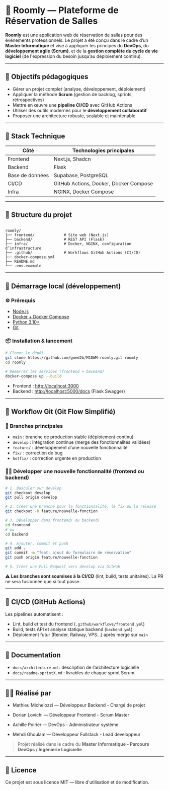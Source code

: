 # 🏢 Roomly — Plateforme de Réservation de Salles

**Roomly** est une application web de réservation de salles pour des événements professionnels. Le projet a été conçu dans le cadre d’un **Master Informatique** et vise à appliquer les principes du **DevOps**, du **développement agile (Scrum)**, et de la **gestion complète du cycle de vie logiciel** (de l'expression du besoin jusqu’au déploiement continu).

---

## 🎯 Objectifs pédagogiques

- Gérer un projet complet (analyse, développement, déploiement)
- Appliquer la méthode **Scrum** (gestion de backlog, sprints, rétrospectives)
- Mettre en œuvre une **pipeline CI/CD** avec GitHub Actions
- Utiliser des outils modernes pour le **développement collaboratif**
- Proposer une architecture robuste, scalable et maintenable

---

## 🧱 Stack Technique

| Côté            | Technologies principales               |
| --------------- | -------------------------------------- |
| Frontend        | Next.js, Shadcn                        |
| Backend         | Flask                                  |
| Base de données | Supabase, PostgreSQL                   |
| CI/CD           | GitHub Actions, Docker, Docker Compose |
| Infra           | NGINX, Docker Compose                  |

---

## 📁 Structure du projet

```

roomly/
├── frontend/             # Site web (Next.js)
├── backend/              # REST API (Flask)
├── infra/                # Docker, NGINX, configuration d’infrastructure
├── .github/              # Workflows GitHub Actions (CI/CD)
├── docker-compose.yml
├── README.md
└── .env.example

```

---

## 🚀 Démarrage local (développement)

### ⚙️ Prérequis

- [Node.js](https://nodejs.org/)
- [Docker + Docker Compose](https://www.docker.com/)
- [Python 3.10+](https://www.python.org/)
- [Git](https://git-scm.com/)

### 📦 Installation & lancement

```bash
# Cloner le dépôt
git clone https://github.com/gmed2b/M1DWM-roomly.git roomly
cd roomly

# Démarrer les services (frontend + backend)
docker-compose up --build
```

- Frontend : [http://localhost:3000](http://localhost:3000)
- Backend : [http://localhost:5000/docs](http://localhost:5000/docs) (Flask Swagger)

---

## 🔄 Workflow Git (Git Flow Simplifié)

### 🌿 Branches principales

- `main` : branche de production stable (déploiement continu)
- `develop` : intégration continue (merge des fonctionnalités validées)
- `feature/` : développement d’une nouvelle fonctionnalité
- `fix/` : correction de bug
- `hotfix/` : correction urgente en production

### 🧑‍💻 Développer une nouvelle fonctionnalité (frontend ou backend)

```bash
# 1. Basculer sur develop
git checkout develop
git pull origin develop

# 2. Créer une branche pour la fonctionnalité, le fix ou la release
git checkout -b feature/nouvelle-fonction

# 3. Développer dans frontend/ ou backend/
cd frontend
# ou
cd backend

# 4. Ajouter, commit et push
git add .
git commit -m "feat: ajout du formulaire de réservation"
git push origin feature/nouvelle-fonction

# 5. Créer une Pull Request vers develop via GitHub
```

⚠️ **Les branches sont soumises à la CI/CD** (lint, build, tests unitaires). La PR ne sera fusionnée que si tout passe.

---

## 🔁 CI/CD (GitHub Actions)

Les pipelines automatisent :

- Lint, build et test du frontend (`.github/workflows/frontend.yml`)
- Build, tests API et analyse statique backend (`backend.yml`)
- Déploiement futur (Render, Railway, VPS...) après merge sur `main`

---

## 📄 Documentation

- `docs/architecture.md` : description de l’architecture logicielle
- `docs/readme-sprintX.md` : livrables de chaque sprint Scrum

---

## 👨‍🎓 Réalisé par

- Mathieu Michelozzi — Développeur Backend - Chargé de projet

- Dorian Lovichi — Développeur Frontend - Scrum Master

- Achille Poirier — DevOps - Administrateur système

- Mehdi Ghoulam — Développeur Fullstack - Lead developpeur

> Projet réalisé dans le cadre du **Master Informatique - Parcours DevOps / Ingénierie Logicielle**

---

## 📄 Licence

Ce projet est sous licence MIT — libre d'utilisation et de modification.
